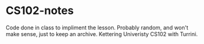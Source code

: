 # CS102-notes
Code done in class to impliment the lesson. Probably random, and won't make sense, just to keep an archive.
Kettering Univeristy CS102 with Turrini.
